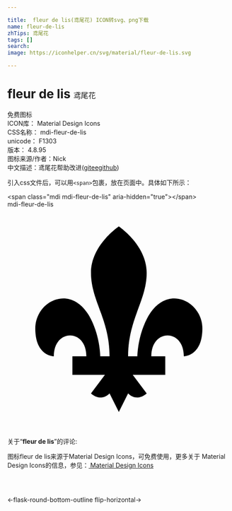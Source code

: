 ```yaml
---

title:  fleur de lis(鸢尾花) ICON转svg、png下载
name: fleur-de-lis
zhTips: 鸢尾花
tags: []
search: 
image: https://iconhelper.cn/svg/material/fleur-de-lis.svg

---
```


# fleur de lis  <small style="font-size: 60%;font-weight: 100">鸢尾花</small>


<div class="detail-page">
<p>
<span><span class="badge-success badge">免费图标</span> </span>
<br/>
<span>
ICON库：
<span class="badge-secondary badge">Material Design Icons</span> 
</span>
<br/>
<span>
CSS名称：
<span class="badge-secondary badge">mdi-fleur-de-lis</span> 
</span>
<br/>
<span>
unicode：
<span class="badge-secondary badge">F1303</span> 
<copy-btn content='F1303' btn-title=""></copy-btn>
<copy-btn :content='String.fromCodePoint(parseInt("F1303", 16))' btn-title="复制U"></copy-btn>
</span>
<br/>
<span>
版本：
<span class="badge-secondary badge">4.8.95</span> 
</span>
<br/>
<span>图标来源/作者：<span class="badge-light badge">Nick</span></span> 
<br/>
<span class="zh-detail">中文描述：<span class="badge-primary badge">鸢尾花</span><span class="help-link"><span>帮助改进</span>(<a href="https://gitee.com/liuwave/icon-helper/edit/master/json/material/fleur-de-lis.json" target="_blank" rel="noopener noreferrer">gitee</a><a href="https://github.com/liuwave/icon-helper/edit/master/json/material/fleur-de-lis.json" target="_blank" rel="noopener noreferrer">github</a></span>)</span><br/>
</p>
</div>
<div class="alert alert-dark">
  <i class="mdi mdi-fleur-de-lis mdi-48px"></i>
  <i class="mdi mdi-fleur-de-lis mdi-36px"></i>
  <i class="mdi mdi-fleur-de-lis mdi-24px"></i>
  <i class="mdi mdi-fleur-de-lis mdi-18px"></i>
</div>
<div>
  <p>引入css文件后，可以用<code>&lt;span&gt;</code>包裹，放在页面中。具体如下所示：    
  </p>
  <div class="alert alert-primary" style="font-size: 14px">
    &lt;span class="mdi mdi-fleur-de-lis" aria-hidden="true"&gt;&lt;/span&gt;
    <copy-btn content='<span class="mdi mdi-fleur-de-lis" aria-hidden="true"></span>'></copy-btn>
  </div>
  <div class="alert alert-secondary">
    <i class="mdi mdi-fleur-de-lis"
    style="font-size: 24px"
    aria-hidden="true"></i> mdi-fleur-de-lis
    <copy-btn content="mdi-fleur-de-lis" btn-title="复制图标名称"></copy-btn>
  </div>
</div>
<div id="svg" class="svg-wrap">
<svg xmlns="http://www.w3.org/2000/svg" viewBox="0 0 24 24"><path d="M12 2S9 4 9 7 11 12 11 16H10S10 14 9 12C7 8 3 10 3 13S5 16 5 16C5 13 8.5 13 8.5 16H7V18H10.5L9 20S10 21 11 20L12 22L13 20C14 21 15 20 15 20L13.5 18H17V16H15.5C15.5 13 19 13 19 16C19 16 21 16 21 13S17 8 15 12C14 14 14 16 14 16H13C13 12 15 10 15 7S12 2 12 2Z" /></svg>
</div>
<detail full-name='mdi-fleur-de-lis'></detail>
<div class="icon-detail__container">
<p>关于“<b>fleur de lis</b>”的评论:</p>
</div>
<Vssue title="关于“fleur de lis”的评论" />    
<div><p>图标fleur de lis来源于Material Design Icons，可免费使用，更多关于 Material Design Icons的信息，参见：<a target="_blank" href="https://iconhelper.cn/material.html"> Material Design Icons</a>
</p></div>

<div style="padding:2rem 0 " class="page-nav"><p class="inner"><span class="prev">←<router-link to="/icon/flask-round-bottom-outline.html">flask-round-bottom-outline</router-link></span> <span class="next"><router-link to="/icon/flip-horizontal.html">flip-horizontal</router-link>→</span></p></div>

